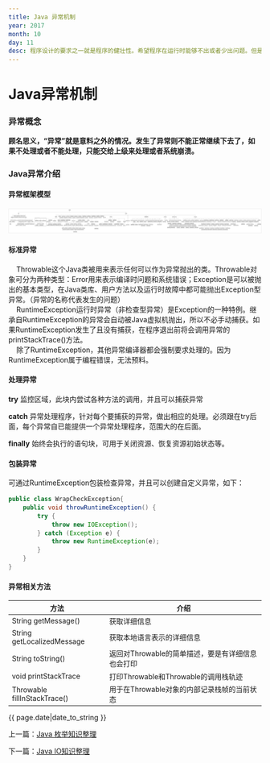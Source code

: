 ```yaml
---
title: Java 异常机制
year: 2017
month: 10
day: 11
desc: 程序设计的要求之一就是程序的健壮性。希望程序在运行时能够不出或者少出问题。但是，在程序的实际运行时，总会有一些因素导致程序不能正常运行，异常处理(Exception Handling)就是一种解决这一问题的机制...
---
```


# Java异常机制

### 异常概念

**顾名思义，“异常”就是意料之外的情况。发生了异常则不能正常继续下去了，如果不处理或者不能处理，只能交给上级来处理或者系统崩溃。**

### Java异常介绍

#### 异常框架模型

![image](https://raw.githubusercontent.com/Mr-LanLin/MyFile/master/Java%E5%BC%82%E5%B8%B8/%E5%BC%82%E5%B8%B8.png)

#### 标准异常

&nbsp;&nbsp;&nbsp;&nbsp;Throwable这个Java类被用来表示任何可以作为异常抛出的类。Throwable对象可分为两种类型：Error用来表示编译时问题和系统错误；Exception是可以被抛出的基本类型，在Java类库、用户方法以及运行时故障中都可能抛出Exception型异常。（异常的名称代表发生的问题）  <br/>
&nbsp;&nbsp;&nbsp;&nbsp;RuntimeException运行时异常（非检查型异常）是Exception的一种特例。继承自RuntimeException的异常会自动被Java虚拟机抛出，所以不必手动捕获。如果RuntimeException发生了且没有捕获，在程序退出前将会调用异常的printStackTrace()方法。  <br/>
&nbsp;&nbsp;&nbsp;&nbsp;除了RuntimeException，其他异常编译器都会强制要求处理的。因为RuntimeException属于编程错误，无法预料。

#### 处理异常

**try** 监控区域，此块内尝试各种方法的调用，并且可以捕获异常

**catch** 异常处理程序，针对每个要捕获的异常，做出相应的处理。必须跟在try后面，每个异常自已能提供一个异常处理程序，范围大的在后面。

**finally** 始终会执行的语句块，可用于关闭资源、恢复资源初始状态等。

#### 包装异常

可通过RuntimeException包装检查异常，并且可以创建自定义异常，如下：

```java
public class WrapCheckException{
    public void throwRuntimeException() {
        try {
            throw new IOException();
        } catch (Exception e) {
            throw new RuntimeException(e);
        }
    }
}
```

#### 异常相关方法


方法 | 介绍
---|---
String getMessage() | 获取详细信息
String getLocalizedMessage | 获取本地语言表示的详细信息
String toString() | 返回对Throwable的简单描述，要是有详细信息也会打印
void printStackTrace | 打印Throwable和Throwable的调用栈轨迹
Throwable fillInStackTrace() | 用于在Throwable对象的内部记录栈帧的当前状态

{{ page.date|date_to_string }}


<p>上一篇：<a href="https://mr-lanlin.github.io/2017/09/10/JavaEnumeration.html'">Java 枚举知识整理</a></p>

<p>下一篇：<a href="https://mr-lanlin.github.io/2017/09/10/JavaIO.html'">Java IO知识整理</a></p>